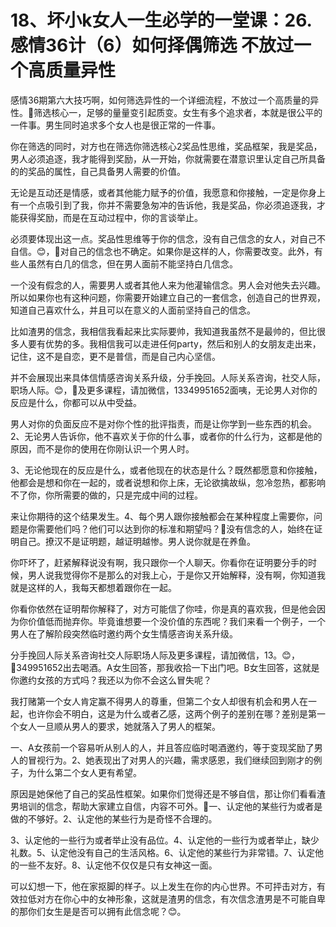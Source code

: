 # 18、坏小k女人一生必学的一堂课：26.感情36计（6）如何择偶筛选 不放过一个高质量异性

感情36期第六大技巧啊，如何筛选异性的一个详细流程，不放过一个高质量的异性。🎼筛选核心一，足够的量量变引起质变。女生有多个追求者，本就是很公平的一件事。男生同时追求多个女人也是很正常的一件事。

你在筛选的同时，对方也在筛选你筛选核心2奖品性思维，奖品框架，我是奖品，男人必须追逐，我才能得到奖励，从一开始，你就需要在潜意识里认定自己所具备的的奖品的属性，自己具备男人需要的价值。

无论是互动还是情感，或者其他能力赋予的价值，我愿意和你接触，一定是你身上有一个点吸引到了我，你并不需要急匆冲的告诉他，我是奖品，你必须追逐我，才能获得奖励，而是在互动过程中，你的言谈举止。

必须要体现出这一点。奖品性思维等于你的信念，没有自己信念的女人，对自己不自信。😊，🎼对自己的信念也不确定。如果你是这样的人，你需要改变。此外，有些人虽然有白几的信念，但在男人面前不能坚持白几信念。

一个没有假念的人，需要男人或者其他人来为他灌输信念。男人会对他失去兴趣。所以如果你也有这种问题，你需要开始建立自己的一套信念，创造自己的世界观，知道自己喜欢什么，并且可以在意义的人面前坚持自己的信念。

比如渣男的信念，我相信我看起来比实际要帅，我知道我虽然不是最帅的，但比很多人要有优势的多。我相信我可以走进任何party，然后和别人的女朋友走出来，记住，这不是自恋，更不是普信，而是自己内心坚信。

并不会展现出来具体信情感咨询关系升级，分手挽回。人际关系咨询，社交人际，职场人际。😊，🎼及更多课程，请加微信，13349951652面咦，无论男人对你的反应是什么，你都可以从中受益。

男人对你的负面反应不是对你个性的批评指责，而是让你学到一些东西的机会。2、无论男人告诉你，他不喜欢关于你的什么事，或者你的什么行为，这都是他的原因，而不是你的使用在你刚认识一个男人时。

3、无论他现在的反应是什么，或者他现在的状态是什么？既然都愿意和你接触，他都会是想和你在一起的，或者说想和你上床，无论欲擒故纵，忽冷忽热，都影响不了你，你所需要的做的，只是完成中间的过程。

来让你期待的这个结果发生。4、每个男人跟你接触都会在某种程度上需要你，问题是你需要他们吗？他们可以达到你的标准和期望吗？🎼没有信念的人，始终在证明自己。撩汉不是证明题，越证明越惨。男人说你就是在养鱼。

你吓坏了，赶紧解释说没有啊，我只跟你一个人聊天。你看你在证明要分手的时候，男人说我觉得你不是那么的对我上心，于是你又开始解释，没有啊，你知道我就是这样的人，我每天都想着跟你在一起。

你看你依然在证明帮你解释了，对方可能信了你哇，你是真的喜欢我，但是他会因为你价值低而抛弃你。毕竟谁想要一个没价值的东西呢？我们来看一个例子，一个男人在了解阶段突然临时邀约两个女生情感咨询关系升级。

分手挽回人际关系咨询社交人际职场人际及更多课程，请加微信，13。😊，🎼349951652出去喝酒。A女生回答，那我收拾一下出门吧。B女生回答，这就是你邀约女孩的方式吗？我还以为你不会这么冒失呢？

我打赌第一个女人肯定赢不得男人的尊重，但第二个女人却很有机会和男人在一起，也许你会不明白，这是为什么或者乙感，这两个例子的差别在哪？差别是第一个女人一旦顺从男人的要求，她就落入了男人的框架。

一、A女孩前一个容易听从别人的人，并且答应临时喝酒邀约，等于变现奖励了男人的冒视行为。2、她表现出了对男人的兴趣，需求感恩，我们继续回到刚才的例子，为什么第二个女人更有希望。

原因是她保他了自己的奖品性框架。如果你们觉得还是不够自信，那让你们看看渣男培训的信念，帮助大家建立自信，内容不可外。🎼一、认定他的某些行为或者是做的不够好。2、认定他的某些行为是奇怪不合理的。

3、认定他的一些行为或者举止没有品位。4、认定他的一些行为或者举止，缺少礼数。5、认定他没有自己的生活风格。6、认定他的某些行为非常错。7、认定他的一些不友好。8、认定他不仅仅是只有女神这一面。

可以幻想一下，他在家抠脚的样子。以上发生在你的内心世界。不可抨击对方，有效拉低对方在你心中的女神形象，这就是渣男的信念，有次信念渣男是不可能自卑的那你们女生是是否可以拥有此信念呢？😊。

